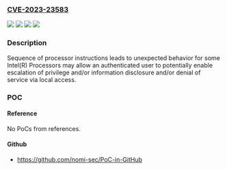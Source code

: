 ### [CVE-2023-23583](https://cve.mitre.org/cgi-bin/cvename.cgi?name=CVE-2023-23583)
![](https://img.shields.io/static/v1?label=Product&message=Intel(R)%20Processors&color=blue)
![](https://img.shields.io/static/v1?label=Version&message=%3D%20See%20references%20&color=brighgreen)
![](https://img.shields.io/static/v1?label=Vulnerability&message=Sequence%20of%20processor%20instructions%20leads%20to%20unexpected%20behavior&color=brighgreen)
![](https://img.shields.io/static/v1?label=Vulnerability&message=information%20disclosure%2C%20escalation%20of%20privilege%2C%20denial%20of%20service&color=brighgreen)

### Description

Sequence of processor instructions leads to unexpected behavior for some Intel(R) Processors may allow an authenticated user to potentially enable escalation of privilege and/or information disclosure and/or denial of service via local access.

### POC

#### Reference
No PoCs from references.

#### Github
- https://github.com/nomi-sec/PoC-in-GitHub

